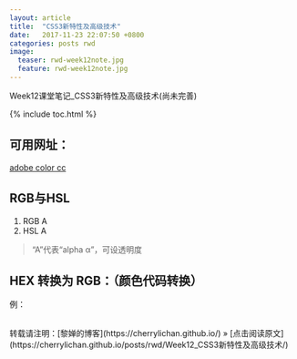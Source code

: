 ```yaml
---
layout: article
title:  "CSS3新特性及高级技术"
date:   2017-11-23 22:07:50 +0800
categories: posts rwd
image:
  teaser: rwd-week12note.jpg
  feature: rwd-week12note.jpg
---
```

Week12课堂笔记_CSS3新特性及高级技术(尚未完善)

{% include toc.html %}

## 可用网址：
[adobe color cc](http://color.adobe.com)

## RGB与HSL
1. RGB A
2. HSL A
> “A”代表“alpha α”，可设透明度

## HEX 转换为 RGB：（颜色代码转换）
例：

<br>
转载请注明：[黎婵的博客](https://cherrylichan.github.io/) » [点击阅读原文](https://cherrylichan.github.io/posts/rwd/Week12_CSS3新特性及高级技术/)


